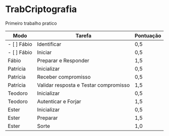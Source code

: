 # TrabCriptografia
Primeiro trabalho pratico   

Modo           | Tarefa                                | Pontuação
-------------- | ------------------------------------- | ---------
- [ ] Fábio    | Identificar                           |0,5
- [ ] Fábio    | Iniciar                               |0,5
Fábio    | Preparar e Responder                  |1,5
Patrícia | Inicializar                           |0,5
Patrícia | Receber compromisso                   |0,5
Patrícia | Validar resposta e Testar compromisso |1,5
Teodoro  | Inicializar                           |0,5
Teodoro  | Autenticar e Forjar                   |1,5
Ester    | Inicializar                           |0,5
Ester    | Preparar                              |1,5
Ester    | Sorte                                 |1,0
